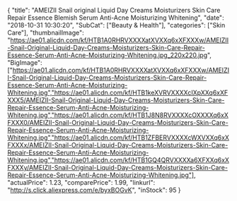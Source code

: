 {
	"title": "AMEIZII Snail original Liquid Day Creams Moisturizers Skin Care Repair Essence Blemish Serum Anti-Acne Moisturizing Whitening",
	"date": "2018-10-31 10:30:20",
	"SubCat": ["Beauty & Health"],
	"categories": ["Skin Care"],
	"thumbnailImage": "https://ae01.alicdn.com/kf/HTB1A0RHRVXXXXatXVXXq6xXFXXXw/AMEIZII-Snail-Original-Liquid-Day-Creams-Moisturizers-Skin-Care-Repair-Essence-Serum-Anti-Acne-Moisturizing-Whitening.jpg_220x220.jpg",
	"BigImage": ["https://ae01.alicdn.com/kf/HTB1A0RHRVXXXXatXVXXq6xXFXXXw/AMEIZII-Snail-Original-Liquid-Day-Creams-Moisturizers-Skin-Care-Repair-Essence-Serum-Anti-Acne-Moisturizing-Whitening.jpg","https://ae01.alicdn.com/kf/HTB1keXVRVXXXXcIXpXXq6xXFXXX5/AMEIZII-Snail-Original-Liquid-Day-Creams-Moisturizers-Skin-Care-Repair-Essence-Serum-Anti-Acne-Moisturizing-Whitening.jpg","https://ae01.alicdn.com/kf/HTB1J8N8RVXXXXcOXXXXq6xXFXXX0/AMEIZII-Snail-Original-Liquid-Day-Creams-Moisturizers-Skin-Care-Repair-Essence-Serum-Anti-Acne-Moisturizing-Whitening.jpg","https://ae01.alicdn.com/kf/HTB1ZFBERVXXXXcWXVXXq6xXFXXXx/AMEIZII-Snail-Original-Liquid-Day-Creams-Moisturizers-Skin-Care-Repair-Essence-Serum-Anti-Acne-Moisturizing-Whitening.jpg","https://ae01.alicdn.com/kf/HTB1GQ4QRVXXXXa6XFXXq6xXFXXXy/AMEIZII-Snail-Original-Liquid-Day-Creams-Moisturizers-Skin-Care-Repair-Essence-Serum-Anti-Acne-Moisturizing-Whitening.jpg"],
	"actualPrice": 1.23,
	"comparePrice": 1.99,
	"linkurl": "http://s.click.aliexpress.com/e/byxBOGvK",
	"inStock": 95
}
